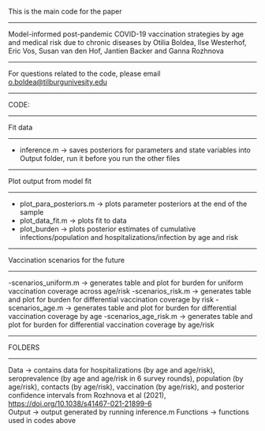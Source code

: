 This is the main code for the paper
*************************************************************************************************
Model-informed post-pandemic COVID-19 vaccination strategies by
age and medical risk due to chronic diseases
by Otilia Boldea, Ilse Westerhof, Eric Vos, Susan van den Hof, Jantien Backer and Ganna Rozhnova
*************************************************************************************************
For questions related to the code, please email o.boldea@tilburgunivesity.edu
*************************************************************************************************

CODE:

****************************************************
Fit data
**************************************************** 
- inference.m                -> saves posteriors for parameters and state variables into Output folder, run it before you run the other files

****************************************************
Plot output from model fit
**************************************************** 
- plot_para_posteriors.m     -> plots parameter posteriors at the end of the sample
- plot_data_fit.m            -> plots fit to data
- plot_burden                -> plots posterior estimates of cumulative infections/population and hospitalizations/infection by age and risk

****************************************************
Vaccination scenarios for the future
**************************************************** 
-scenarios_uniform.m       -> generates table and plot for burden for uniform vaccination coverage across age/risk
-scenarios_risk.m          -> generates table and plot for burden for differential vaccination coverage by risk
-scenarios_age.m           -> generates table and plot for burden for differential vaccination coverage by age
-scenarios_age_risk.m      -> generates table and plot for burden for differential vaccination coverage by age/risk
 
****************************************************
FOLDERS
**************************************************** 
Data                       -> contains data for hospitalizations (by age and age/risk), seroprevalence (by age and age/risk in 6 survey rounds), 
                              population (by age/risk), contacts (by age/risk), vaccination (by age/risk), and posterior confidence intervals 
                              from Rozhnova et al (2021), https://doi.org/10.1038/s41467-021-21899-6  
Output                     -> output generated by running inference.m
Functions                  -> functions used in codes above                  

